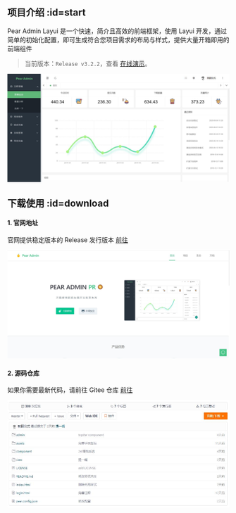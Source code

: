 ## 项目介绍  :id=start

Pear Admin Layui 是一个快速，简介且高效的前端框架，使用 Layui 开发，通过简单的初始化配置，即可生成符合您项目需求的布局与样式，提供大量开箱即用的前端组件

> 当前版本：`Release v3.2.2`，查看 [在线演示](http://layui.pearadmin.com)。
 
![开始使用](README_files/3.jpg)


## 下载使用  :id=download


#### 1. 官网地址

官网提供稳定版本的 Release 发行版本 [前往](http://www.pearadmin.com)

![官方网址](README_files/1.jpg)

#### 2. 源码仓库

如果你需要最新代码，请前往 Gitee 仓库 [前往](https://gitee.com/Jmysy/Pear-Admin-Layui)

![源码仓库](README_files/2.jpg)


